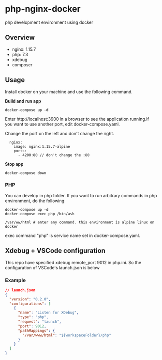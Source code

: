 # php-nginx-docker

php development environment using docker

## Overview

- nginx: 1.15.7
- php: 7.3
- xdebug
- composer

## Usage

Install docker on your machine and use the following command.

**Build and run app**

```
docker-compose up -d
```

Enter http://localhost:3900 in a browser to see the application running.If you want to use another port, edit docker-compose.yaml.

Change the port on the left and don't change the right.

```
  nginx:
    image: nginx:1.15.7-alpine
    ports:
      - 4200:80 // don't change the :80
```

**Stop app**

```
docker-compose down
```

### PHP

You can develop in php folder. If you want to run arbitrary commands in php environment, do the following

```
docker-compose up -d
docker-compose exec php /bin/ash

/var/ww/html # enter any command. this environment is alpine linux on docker
```

exec command "php" is service name set in docker-compose.yaml.

## Xdebug + VSCode configuration

This repo have specified xdebug remote_port 9012 in php.ini. So the configuration of VSCode's launch.json is below

### Example

```json
// launch.json
{
  "version": "0.2.0",
  "configurations": [
    {
      "name": "Listen for XDebug",
      "type": "php",
      "request": "launch",
      "port": 9012,
      "pathMappings": {
        "/var/www/html": "${workspaceFolder}/php"
      }
    }
  ]
}
```
